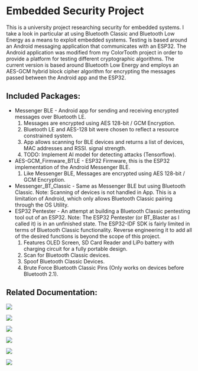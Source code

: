 # Embedded Security Project
This is a university project researching security for embedded systems. I take a look in particular at using Bluetooth Classic and Bluetooth Low Energy as a means to exploit embedded systems. Testing is based around an Android messaging application that communicates with an ESP32. The Android application was modified from my ColorTooth project in order to provide a platform for testing different cryptographic algorithms. The current version is based around Bluetooth Low Energy and employs an AES-GCM hybrid block cipher algorithm for encrypting the messages passed between the Android app and the ESP32.

## Included Packages:
* Messenger BLE - Android app for sending and receiving encrypted messages over Bluetooth LE.
	1. Messages are encrypted using AES 128-bit / GCM Encryption.
	1. Bluetooth LE and AES-128 bit were chosen to reflect a resource constrained system.
	1. App allows scanning for BLE devices and returns a list of devices, MAC addresses and RSSI. signal strength.
	1. TODO: Implement AI model for detecting attacks (Tensorflow).
* AES-GCM\_Firmware_BTLE - ESP32 Firmware, this is the ESP32 implementation of the Android Messenger BLE.
	1. Like Messenger BLE, Messages are encrypted using AES 128-bit / GCM Encryption.
* Messenger\_BT_Classic - Same as Messenger BLE but using Bluetooth Classic. Note: Scanning of devices is not handled in App. This is a limitation of Android, which only allows Bluetooth Classic pairing through the OS Utility.
* ESP32 Pentester - An attempt at building a Bluetooth Classic pentesting tool out of an ESP32. Note: The ESP32 Pentester (or BT_Blaster as I called it) is in an unfinished state. The ESP32-IDF SDK is fairly limited in terms of Bluetooth Classic functionality. Reverse engineering it to add all of the desired functions is beyond the scope of this project.
	1. Features OLED Screen, SD Card Reader and LiPo battery with charging circuit for a fully portable design.
	1. Scan for Bluetooth Classic devices.
	1. Spoof Bluetooth Classic Devices.
	1. Brute Force Bluetooth Classic Pins (Only works on devices before Bluetooth 2.1).
	
## Related Documentation:

![](Presentation_Assets/AES-GCM_Message_Format.png)

![](Presentation_Assets/KPAttack_Diagram.png)

![](Presentation_Assets/BLE_ManInTheMiddle.png)

![](Presentation_Assets/BT_Classic_Spoofing.png)

![](Presentation_Assets/BT_Classic_BruteForce.png)

![](Presentation_Assets/BT_Blaster_Presentation.png)
